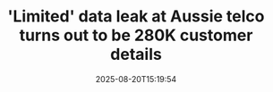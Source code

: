 ﻿---
title: "'Limited' data leak at Aussie telco turns out to be 280K customer details"
date: "2025-08-20T15:19:54"
category: "Markets"
summary: ""
slug: "limited data leak at aussie telco turns out to be 280k custo"
source_urls:
  - "https://go.theregister.com/feed/www.theregister.com/2025/08/20/tpg_telecom_iinet_breach/"
seo:
  title: "'Limited' data leak at Aussie telco turns out to be 280K customer details | Hash n Hedge"
  description: ""
  keywords: ["news", "markets", "brief"]
---

